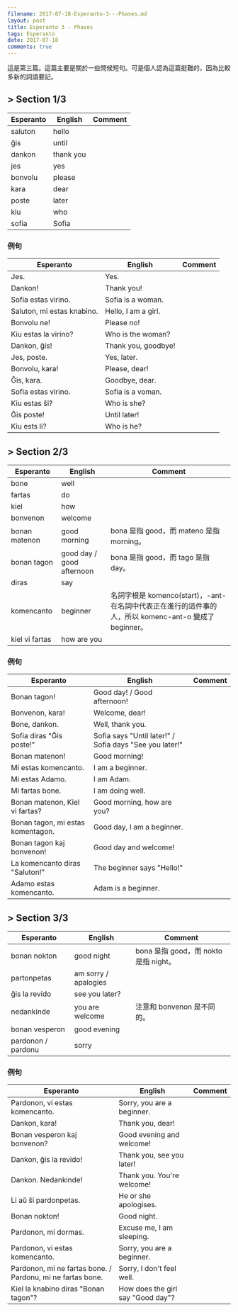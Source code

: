 ```yaml
---
filename: 2017-07-18-Esperanto-3---Phases.md
layout: post
title: Esperanto 3 - Phases
tags: Esperanto
date: 2017-07-18
comments: true
---
```


這是第三篇。這篇主要是關於一些問候短句。可是個人認為這篇挺難的，因為比較多新的詞語要記。

## > Section 1/3

|Esperanto|English|Comment|
|---|---|---|
|saluton|hello||
|ĝis|until||
|dankon|thank you||
|jes|yes||
|bonvolu|please||
|kara|dear||
|poste|later||
|kiu|who||
|sofia|Sofia||

### 例句

|Esperanto|English|Comment|
|---|---|---|
|Jes.|Yes.||
|Dankon!|Thank you!||
|Sofia estas virino.|Sofia is a woman.||
|Saluton, mi estas knabino.|Hello, I am a girl.||
|Bonvolu ne!|Please no!||
|Kiu estas la virino?|Who is the woman?||
|Dankon, ĝis!|Thank you, goodbye!||
|Jes, poste.|Yes, later.||
|Bonvolu, kara!|Please, dear!||
|Ĝis, kara.|Goodbye, dear.||
|Sofia estas virino.|Sofia is a voman.||
|Kiu estas ŝi?|Who is she?||
|Ĝis poste!|Until later!||
|Kiu ests li?|Who is he?||


## > Section 2/3

|Esperanto|English|Comment|
|---|---|---|
|bone|well||
|fartas|do||
|kiel|how||
|bonvenon|welcome||
|bonan matenon|good morning|bona 是指 good，而 mateno 是指 morning。|
|bonan tagon|good day / good afternoon|bona 是指 good，而 tago 是指 day。|
|diras|say||
|komencanto|beginner|名詞字根是 komenco(start)，-ant- 在名詞中代表正在進行的這件事的人，所以 komenc-ant-o 變成了 beginner。|
|kiel vi fartas|how are you||

### 例句

|Esperanto|English|Comment|
|---|---|---|
|Bonan tagon!|Good day! / Good afternoon!||
|Bonvenon, kara!|Welcome, dear!||
|Bone, dankon.|Well, thank you.||
|Sofia diras "Ĝis poste!"|Sofia says "Until later!" / Sofia days "See you later!"||
|Bonan matenon!|Good morning!||
|Mi estas komencanto.|I am a beginner.||
|Mi estas Adamo.|I am Adam.||
|Mi fartas bone.|I am doing well.||
|Bonan matenon, Kiel vi fartas?|Good morning, how are you?||
|Bonan tagon, mi estas komentagon.|Good day, I am a beginner.||
|Bonan tagon kaj bonvenon!|Good day and welcome!||
|La komencanto diras "Saluton!"|The beginner says "Hello!"||
|Adamo estas komencanto.|Adam is a beginner.||


## > Section 3/3

|Esperanto|English|Comment|
|---|---|---|
|bonan nokton|good night|bona 是指 good，而 nokto 是指 night。|
|partonpetas|am sorry / apalogies||
|ĝis la revido|see you later?||
|nedankinde|you are welcome|注意和 bonvenon 是不同的。|
|bonan vesperon|good evening||
|pardonon / pardonu|sorry||

### 例句

|Esperanto|English|Comment|
|---|---|---|
|Pardonon, vi estas komencanto.|Sorry, you are a beginner.||
|Dankon, kara!|Thank you, dear!||
|Bonan vesperon kaj bonvenon?|Good evening and welcome!||
|Dankon, ĝis la revido!|Thank you, see you later!||
|Dankon. Nedankinde!|Thank you. You're welcome!||
|Li aŭ ŝi pardonpetas.|He or she apologises.||
|Bonan nokton!|Good night.||
|Pardonon, mi dormas.|Excuse me, I am sleeping.||
|Pardonon, vi estas komencanto.| Sorry, you are a beginner.||
|Pardonon, mi ne fartas bone. / Pardonu, mi ne fartas bone.|Sorry, I don't feel well.||
|Kiel la knabino diras "Bonan tagon"?|How does the girl say "Good day"?|


